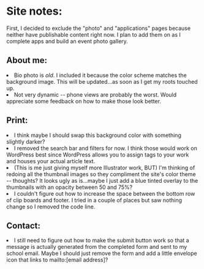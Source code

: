 # Site notes:
First, I decided to exclude the "photo" and "applications" pages because neither have publishable content right now. I plan to add them on as I complete apps and build an event photo gallery.

## About me:
<li>Bio photo is <i>old</i>. I included it because the color scheme matches the background image. This will be updated...as soon as I get my roots touched up.</li>
<li>Not very dynamic -- phone views are probably the worst. Would appreciate some feedback on how to make those look better.</li>

## Print:
<li>I think maybe I should swap this background color with something slightly darker?</li>  
<li>I removed the search bar and filters for now. I think those would work on WordPress best since WordPress allows you to assign tags to your work and houses your actual article text.</li>
<li>(This is me just giving myself more Illustrator work, BUT) I'm thinking of redoing all the thumbnail images so they compliment the site's color theme -- thoughts? It looks ugly as is...maybe I just add a blue tinted overlay to the thumbnails with an opacity between 50 and 75%?</li>
<li>I couldn't figure out how to increase the space between the bottom row of clip boards and footer. I tried in a couple of places but saw nothing change so I removed the code line.</li>

## Contact:
<li>I still need to figure out how to make the submit button work so that a message is actually generated from the completed form and sent to my school email. Maybe I should just remove the form and add a little envelope icon that links to mailto:[email address]?</li>
